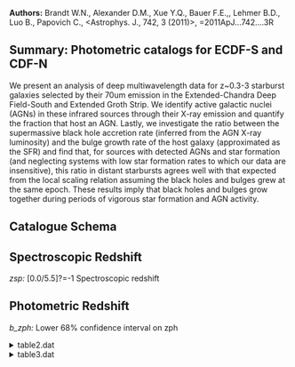 **Authors:** Brandt W.N., Alexander D.M., Xue Y.Q., Bauer F.E.,, Lehmer B.D., Luo B., Papovich C., <Astrophys. J., 742, 3 (2011)>, =2011ApJ...742....3R

## Summary: Photometric catalogs for ECDF-S and CDF-N 

We present an analysis of deep multiwavelength data for z~0.3-3 starburst galaxies selected by their 70um emission in the Extended-Chandra Deep Field-South and Extended Groth Strip. We identify active galactic nuclei (AGNs) in these infrared sources through their X-ray emission and quantify the fraction that host an AGN. Lastly, we investigate the ratio between the supermassive black hole accretion rate (inferred from the AGN X-ray luminosity) and the bulge growth rate of the host galaxy (approximated as the SFR) and find that, for sources with detected AGNs and star formation (and neglecting systems with low star formation rates to which our data are insensitive), this ratio in distant starbursts agrees well with that expected from the local scaling relation assuming the black holes and bulges grew at the same epoch. These results imply that black holes and bulges grow together during periods of vigorous star formation and AGN activity.

## Catalogue Schema


## Spectroscopic Redshift 
 
*zsp:* [0.0/5.5]?=-1 Spectroscopic redshift 
 

## Photometric Redshift 
 
*b_zph:* Lower 68% confidence interval on zph 
 
<details>
<summary>table2.dat</summary>

| Bytes   | Format   | Units      | Label     | Explanations                                                  |
|:--------|:---------|:-----------|:----------|:--------------------------------------------------------------|
| 1- 10   | F10.7    | deg        | RAdeg     | [52.80/53.42] Right Ascension J2000)                          |
| 12- 22  | F11.7    | deg        | DEdeg     | [-28.07/-27.52] Declination (J2000)                           |
| 24- 32  | F9.7     | ---        | zph       | [0/6.3] Photometric redshift                                  |
| 34- 42  | F9.7     | ---        | b_zph     | Lower 68% confidence interval on zphot                        |
| 44- 52  | F9.7     | ---        | B_zph     | Upper 68% confidence interval on zphot                        |
| 54- 62  | F9.7     | ---        | lz95      | Lower 95% confidence interval on zphot                        |
| 64- 72  | F9.7     | ---        | uz95      | Upper 95% confidence interval on zphot                        |
| 74- 80  | F7.4     | ---        | zsp       | [0.0034/5.828]?=-1 Spectroscopic redshift                     |
| 82- 83  | I2       | ---        | r_zsp     | ?=-1 Reference for zsp (1)                                    |
| 85- 90  | A6       | ---        | T         | Type of best-fit template (Galaxy, Hybrid, Star               |
| 92- 96  | I5       | ---        | X-ID      | ?=-1 Associated 2Ms CDF-S or 250ks                            |
| 98      | I1       | ---        | G-ID      | [0/1] Source inside GOODS-S region? (1=yes)                   |
| 100-107 | F8.4     | mag        | FUV       | ?=-99 GALEX FUV band AB magnitude (153nm) [DR4]               |
| 109-116 | F8.4     | mag        | e_FUV     | ?=-99 Uncertainty in FUV                                      |
| 118-125 | F8.4     | mag        | NUV       | ?=-99 GALEX NUV band AB magnitude (231nm) [DR4]               |
| 127-134 | F8.4     | mag        | e_NUV     | ?=-99 Uncertainty in NUV                                      |
| 136-146 | F11.7    | mag        | UMYC      | ?=-99 MUSYC U band AB magnitude (3)                           |
| 148-155 | F8.4     | mag        | e_UMYC    | ?=-99 Uncertainty in UMYC                                     |
| 157-164 | F8.4     | mag        | BMYC      | ?=-99 MUSYC B band AB magnitude (3)                           |
| 166-173 | F8.4     | mag        | e_BMYC    | ?=-99 Uncertainty in BMYC                                     |
| 175-182 | F8.4     | mag        | VMYC      | ?=-99 MUSYC V band AB magnitude (3)                           |
| 184-191 | F8.4     | mag        | e_VMYC    | ?=-99 Uncertainty in VMYC                                     |
| 193-200 | F8.4     | mag        | RMYC      | ?=-99 MUSYC R band AB magnitude (3)                           |
| 202-209 | F8.4     | mag        | e_RMYC    | ?=-99 Uncertainty in RMYC                                     |
| 211-218 | F8.4     | mag        | IMYC      | ?=-99 MUSYC I band AB magnitude (3)                           |
| 220-227 | F8.4     | mag        | e_IMYC    | ?=-99 Uncertainty in IMYC                                     |
| 229-236 | F8.4     | mag        | O3MYC     | ?=-99 MUSYC O3 (501nm) band AB magnitude (3)                  |
| 238-245 | F8.4     | mag        | e_O3MYC   | ?=-99 Uncertainty in O3MYC                                    |
| 247-254 | F8.4     | mag        | ZMYC      | ?=-99 MUSYC Z band AB magnitude (3)                           |
| 256-263 | F8.4     | mag        | e_ZMYC    | ?=-99 Uncertainty in ZMYC                                     |
| 265-272 | F8.4     | mag        | JMYC      | ?=-99 MUSYC J band AB magnitude (3)                           |
| 274-281 | F8.4     | mag        | e_JMYC    | ?=-99 Uncertainty in JMYC                                     |
| 283-290 | F8.4     | mag        | KMYC      | ?=-99 MUSYC K band AB magnitude (3)                           |
| 292-299 | F8.4     | mag        | e_KMYC    | ?=-99 Uncertainty in KMYC                                     |
| 301-308 | F8.4     | mag        | UMIC      | ?=-99 MUSIC U band AB magnitude (5)                           |
| 310-317 | F8.4     | mag        | e_UMIC    | ?=-99 Uncertainty in UMIC                                     |
| 319-325 | F7.3     | mag        | U35MIC    | ?=-99 MUSIC U_35_ band AB magnitude (359nm) (5)               |
| 327-334 | F8.4     | mag        | e_U35MIC  | ?=-99 Uncertainty in U35MIC                                   |
| 336-342 | F7.3     | mag        | U38MIC    | ?=-99 MUSIC U_38_ band AB magnitude (368nm) (5)               |
| 344-351 | F8.4     | mag        | e_U38MIC  | ?=-99 Uncertainty in U38MIC                                   |
| 353-359 | F7.3     | mag        | F435W     | ?=-99 HST/WFPC2 F435W band AB magnitude                       |
| 361-368 | F8.4     | mag        | e_F435W   | ?=-99 Uncertainty in F435W                                    |
| 370-376 | F7.3     | mag        | F606W     | ?=-99 HST/WFPC2 F606W band AB magnitude                       |
| 378-385 | F8.4     | mag        | e_F606W   | ?=-99 Uncertainty in F606W                                    |
| 387-393 | F7.3     | mag        | F775W     | ?=-99 HST/WFPC2 F775W band AB magnitude                       |
| 395-402 | F8.4     | mag        | e_F775W   | ?=-99 Uncertainty in F775W                                    |
| 404-410 | F7.3     | mag        | F850LP    | ?=-99 HST/WFPC2 F850LP band AB magnitude                      |
| 412-419 | F8.4     | mag        | e_F850LP  | ?=-99 Uncertainty in F850LP                                   |
| 421-427 | F7.3     | mag        | JMIC      | ?=-99 MUSIC J band AB magnitude (5)                           |
| 429-436 | F8.4     | mag        | e_JMIC    | ?=-99 Uncertainty in JMIC                                     |
| 438-444 | F7.3     | mag        | HMIC      | ?=-99 MUSIC H band AB magnitude (5)                           |
| 446-453 | F8.4     | mag        | e_HMIC    | ?=-99 Uncertainty in HMIC                                     |
| 455-461 | F7.3     | mag        | KMIC      | ?=-99 MUSIC K band AB magnitude (5)                           |
| 463-470 | F8.4     | mag        | e_KMIC    | ?=-99 Uncertainty in KMIC                                     |
| 472-479 | F8.4     | mag        | UC17      | ?=-99 COMBO-17 U band AB magnitude (4)                        |
| 481-488 | F8.4     | mag        | e_UC17    | ?=-99 Uncertainty in UC17                                     |
| 490-497 | F8.4     | mag        | BC17      | ?=-99 COMBO-17 B band AB magnitude (4)                        |
| 499-506 | F8.4     | mag        | e_BC17    | ?=-99 Uncertainty in BC17                                     |
| 508-515 | F8.4     | mag        | VC17      | ?=-99 COMBO-17 V band AB magnitude (4)                        |
| 517-524 | F8.4     | mag        | e_VC17    | ?=-99 Uncertainty in VC17                                     |
| 526-533 | F8.4     | mag        | RC17      | ?=-99 COMBO-17 R band AB magnitude (4)                        |
| 535-542 | F8.4     | mag        | e_RC17    | ?=-99 Uncertainty in RC17                                     |
| 544-551 | F8.4     | mag        | IC17      | ?=-99 COMBO-17 I band AB magnitude (4)                        |
| 553-560 | F8.4     | mag        | e_IC17    | ?=-99 Uncertainty in IC17                                     |
| 562-569 | F8.4     | mag        | 420C17    | ?=-99 COMBO-17 filter 420nm AB magnitude (4)                  |
| 571-578 | F8.4     | mag        | e_420C17  | ?=-99 Uncertainty in 420C17                                   |
| 580-587 | F8.4     | mag        | 464C17    | ?=-99 COMBO-17 filter 464nm AB magnitude (4)                  |
| 589-596 | F8.4     | mag        | e_464C17  | ?=-99 Uncertainty in 464C17                                   |
| 598-605 | F8.4     | mag        | 485C17    | ?=-99 COMBO-17 filter 485nm AB magnitude (4)                  |
| 607-614 | F8.4     | mag        | e_485C17  | ?=-99 Uncertainty in 485C17                                   |
| 616-623 | F8.4     | mag        | 518C17    | ?=-99 COMBO-17 filter 518nm AB magnitude (4)                  |
| 625-632 | F8.4     | mag        | e_518C17  | ?=-99 Uncertainty in 518C17                                   |
| 634-641 | F8.4     | mag        | 571C17    | ?=-99 COMBO-17 filter 571nm AB magnitude (4)                  |
| 643-650 | F8.4     | mag        | e_571C17  | ?=-99 Uncertainty in 571C17                                   |
| 652-659 | F8.4     | mag        | 604C17    | ?=-99 COMBO-17 filter 604nm AB magnitude (4)                  |
| 661-668 | F8.4     | mag        | e_604C17  | ?=-99 Uncertainty in 604C17                                   |
| 670-677 | F8.4     | mag        | 646C17    | ?=-99 COMBO-17 filter 646nm AB magnitude (4)                  |
| 679-686 | F8.4     | mag        | e_646C17  | ?=-99 Uncertainty in 646C17                                   |
| 688-695 | F8.4     | mag        | 696C17    | ?=-99 COMBO-17 filter 696nm AB magnitude (4)                  |
| 697-704 | F8.4     | mag        | e_696C17  | ?=-99 Uncertainty in 696C17                                   |
| 706-713 | F8.4     | mag        | 753C17    | ?=-99 COMBO-17 filter 753nm AB magnitude (4)                  |
| 715-722 | F8.4     | mag        | e_753C17  | ?=-99 Uncertainty in 753C17                                   |
| 724-731 | F8.4     | mag        | 815C17    | ?=-99 COMBO-17 filter 815nm AB magnitude (4)                  |
| 733-740 | F8.4     | mag        | e_815C17  | ?=-99 Uncertainty in 815C17                                   |
| 742-749 | F8.4     | mag        | 855C17    | ?=-99 COMBO-17 filter 855nm AB magnitude (4)                  |
| 751-758 | F8.4     | mag        | e_855C17  | ?=-99 Uncertainty in 855C17                                   |
| 760-767 | F8.4     | mag        | 915C17    | ?=-99 COMBO-17 filter 915nm AB magnitude (4)                  |
| 769-776 | F8.4     | mag        | e_915C17  | ?=-99 Uncertainty in 915C17                                   |
| 778-785 | F8.4     | mag        | [3.6]     | ?=-99 Spitzer/IRAC 3.6um band AB magnitude (6)                |
| 787-794 | F8.4     | mag        | e_[3.6]   | ?=-99 Uncertainty in [3.6]                                    |
| 796-803 | F8.4     | mag        | [4.5]     | ?=-99 Spitzer/IRAC 4.5um band AB magnitude (6)                |
| 805-812 | F8.4     | mag        | e_[4.5]   | ?=-99 Uncertainty in [4.5]                                    |
| 814-821 | F8.4     | mag        | [5.8]     | ?=-99 Spitzer/IRAC 5.8um band AB magnitude (6)                |
| 823-830 | F8.4     | mag        | e_[5.8]   | ?=-99 Uncertainty in [5.8]                                    |
| 832-839 | F8.4     | mag        | [8.0]     | ?=-99 Spitzer/IRAC 8.0um band AB magnitude (6)                |
| 841-848 | F8.4     | mag        | e_[8.0]   | ?=-99 Uncertainty in [8.0]                                    |
| 1       | =        | Vanzella   | et        | al. 2008, Cat. J/A+A/478/83;                                  |
| 2       | =        | Le         | Fevre     | et al. 2004, Cat. J/A+A/428/1043;                             |
| 3       | =        | Szokoly    | et        | al. 2004, Cat. J/ApJS/155/271;                                |
| 4       | =        | Croom      | et        | al. 2001, Cat. J/MNRAS/328/150;                               |
| 5       | =        | Dickinson  | et        | al. 2004, Cat. J/ApJ/600/L99;                                 |
| 6       | =        | van        | der       | Wel et al. 2004ApJ...601L...5V;                               |
| 7       | =        | Bunker     | et        | al. 2003MNRAS.342L..47B;                                      |
| 8       | =        | Stanway    | et        | al. 2004ApJ...607..704S;                                      |
| 9       | =        | Mignoli    | et        | al. 2005, Cat. J/A+A/437/883;                                 |
| 10      | =        | Silverman, | Mainieri, | et al., in preparation;                                       |
| 11      | =        | Cristiani  | et        | al. 2000A&A...359..489C;                                      |
| 12      | =        | Strolger   | et        | al. 2004, Cat. J/ApJ/613/200;                                 |
| 13      | =        | Ravikumar  | et        | al. 2007, Cat. J/A+A/465/1099;                                |
| 14      | =        | Stanway    | et        | al. 2004ApJ...607..704S;                                      |
| 15      | =        | Treister   | et        | al. 2009, Cat. J/ApJ/693/1713;                                |
| 16      | =        | Popesso    | et        | al. 2009A&A...494..443P (VIMOS VLT low-resolution survey);    |
| 17      | =        | Popesso    | et        | al. 2009A&A...494..443P (VIMOS VLT medium-resolution survey); |
| 18      | =        | Grazian    | et        | al. 2006, Cat. J/A+A/449/951;                                 |
| 19      | =        | Zheng      | et        | al. 2004, Cat. J/ApJS/155/73.                                 |
| 1003    | to       | -1033      | numbers   | and                                                           |
| 17      | optical  | catalog    | (Wolf     | et al. 2004, Cat. II/253;                                     |

**Note**: Spectroscopic reference as follows:
   1 = Vanzella et al. 2008, Cat. J/A+A/478/83;
   2 = Le Fevre et al. 2004, Cat. J/A+A/428/1043;
   3 = Szokoly et al. 2004, Cat. J/ApJS/155/271;
   4 = Croom et al. 2001, Cat. J/MNRAS/328/150;
   5 = Dickinson et al. 2004, Cat. J/ApJ/600/L99;
   6 = van der Wel et al. 2004ApJ...601L...5V;
   7 = Bunker et al. 2003MNRAS.342L..47B;
   8 = Stanway et al. 2004ApJ...607..704S;
   9 = Mignoli et al. 2005, Cat. J/A+A/437/883;
  10 = Silverman, Mainieri, et al., in preparation;
  11 = Cristiani et al. 2000A&A...359..489C;
  12 = Strolger et al. 2004, Cat. J/ApJ/613/200;
  13 = Ravikumar et al. 2007, Cat. J/A+A/465/1099;
  14 = Stanway et al. 2004ApJ...607..704S;
  15 = Treister et al. 2009, Cat. J/ApJ/693/1713;
  16 = Popesso et al. 2009A&A...494..443P (VIMOS VLT low-resolution survey);
  17 = Popesso et al. 2009A&A...494..443P (VIMOS VLT medium-resolution survey);
  18 = Grazian et al. 2006, Cat. J/A+A/449/951;
  19 = Zheng et al. 2004, Cat. J/ApJS/155/73.
Note (2): ID of the associated X-ray source (if any) from the 2Ms CDF-S catalog
          of Luo et al. (2008, Cat. J/ApJS/179/19, <[LBB2008] NNN> in Simbad) or
          the 250ks E-CDF-S catalog of Lehmer et al. (2005, Cat. J/ApJS/161/21,
          <[LBA2005] SNN> in Simbad (S1-S33) for -1003 to -1033 numbers and
          <[LBA2005] NNN> in Simbad) for other negative numbers.
Note (3): From the MUSYC BVR-detected optical catalog (Gawiser et al.
          2006, Cat. J/ApJS/162/1) and the MUSYC near-infrared catalog (Taylor
          et al. 2009, Cat. J/ApJS/183/295)
Note (4): From the COMBO-17 optical catalog (Wolf et al. 2004, Cat. II/253;
          2008A&A...492..933W)
Note (5): From the MUSIC catalog (Grazian et al. 2006, Cat. J/A+A/449/951)
Note (6): From the SIMPLE Spitzer IRAC catalog (Damen et al.
          2009ApJ...690..937D)

</details>

<details>
<summary>table3.dat</summary>

| Bytes   | Format   | Units    | Label    | Explanations                                    |
|:--------|:---------|:---------|:---------|:------------------------------------------------|
| 1- 11   | F11.7    | deg      | RAdeg    | [188.740/189.692] Right Ascension (J2000)       |
| 13- 22  | F10.7    | deg      | DEdeg    | [61.963/62.410] Declination (J2000)             |
| 24- 30  | F7.5     | ---      | zph      | [0/6.04918] Photometric redshift                |
| 32- 38  | F7.5     | ---      | b_zph    | Lower 68% confidence interval on zph            |
| 40- 46  | F7.5     | ---      | B_zph    | Upper 68% confidence interval on zph            |
| 48- 54  | F7.5     | ---      | lz95     | Lower 95% confidence interval on zph            |
| 56- 62  | F7.5     | ---      | uz95     | Upper 95% confidence interval on zph            |
| 64- 71  | F8.5     | ---      | zsp      | [0.0/5.5]?=-1 Spectroscopic redshift            |
| 73- 74  | I2       | ---      | r_zsp    | [1/7]?=-1 Reference for zsp (1)                 |
| 76      | I1       | ---      | T        | [0/4] Type of best-fit template (4=WD, 3=star,  |
| 78- 80  | I3       | ---      | X-ID     | [1/582]?=-1 In 2Ms CDF-N X-ray source catalog?  |
| 82      | I1       | ---      | G-ID     | [0/1] Source inside GOODS-N region? (1=yes)     |
| 84- 94  | F11.7    | mag      | Umag     | ?=-99 U band AB magnitude (2)                   |
| 96-106  | F11.7    | mag      | e_Umag   | ?=-99 Uncertainty in Umag                       |
| 108-118 | F11.7    | mag      | Bmag     | ?=-99 B band AB magnitude (2)                   |
| 120-130 | F11.7    | mag      | e_Bmag   | ?=-99 Uncertainty in Bmag                       |
| 132-142 | F11.7    | mag      | Vmag     | ?=-99 V band AB magnitude (2)                   |
| 144-154 | F11.7    | mag      | e_Vmag   | ?=-99 Uncertainty in Vmag                       |
| 156-166 | F11.7    | mag      | Rmag     | ?=-99 R band AB magnitude (2)                   |
| 168-178 | F11.7    | mag      | e_Rmag   | ?=-99 Uncertainty in Rmag                       |
| 180-190 | F11.7    | mag      | Imag     | ?=-99 I band AB magnitude (2)                   |
| 192-202 | F11.7    | mag      | e_Imag   | ?=-99 Uncertainty in Imag                       |
| 204-214 | F11.7    | mag      | Zmag     | ?=-99 Z band AB magnitude (2)                   |
| 216-226 | F11.7    | mag      | e_Zmag   | ?=-99 Uncertainty in Zmag                       |
| 228-238 | F11.7    | mag      | HKmag    | ?=-99 HK band AB magnitude (2)                  |
| 240-250 | F11.7    | mag      | e_HKmag  | ?=-99 Uncertainty in HKmag                      |
| 252-262 | F11.7    | mag      | [3.6]    | ?=-99 Spitzer/IRAC 3.6um band AB magnitude (2)  |
| 264-274 | F11.7    | mag      | e_[3.6]  | ?=-99 Uncertainty in [3.6]                      |
| 276-286 | F11.7    | mag      | [4.5]    | ?=-99 Spitzer/IRAC 4.5um band AB magnitude (2)  |
| 288-298 | F11.7    | mag      | e_[4.5]  | ?=-99 Uncertainty in [4.5]                      |
| 300-310 | F11.7    | mag      | [5.8]    | ?=-99 Spitzer/IRAC 5.8um band AB magnitude (2)  |
| 312-322 | F11.7    | mag      | e_[5.8]  | ?=-99 Uncertainty in [5.8]                      |
| 324-334 | F11.7    | mag      | [8.0]    | ?=-99 Spitzer/IRAC 8.0um band AB magnitude (2)  |
| 336-346 | F11.7    | mag      | e_[8.0]  | ?=-99 Uncertainty in [8.0]                      |
| 348-358 | F11.7    | mag      | F435W    | ?=-99 HST/WFPC2 F435W band mag (2)              |
| 360-370 | F11.7    | mag      | e_F435W  | ?=-99 Uncertainty in F435W                      |
| 372-382 | F11.7    | mag      | F606W    | ?=-99 HST/WFPC2 F606W band AB magnitude (2)     |
| 384-394 | F11.7    | mag      | e_F606W  | ?=-99 Uncertainty in F606W                      |
| 396-406 | F11.7    | mag      | F775W    | ?=-99 HST/WFPC2 F775W band mag (2)              |
| 408-418 | F11.7    | mag      | e_F775W  | ?=-99 Uncertainty in F775W                      |
| 420-430 | F11.7    | mag      | F850LP   | ?=-99 HST/WFPC2 F850LP band AB magnitude (2)    |
| 432-442 | F11.7    | mag      | e_F850LP | ?=-99 Uncertainty in F850LP                     |
| 444-454 | F11.7    | mag      | NUV      | ?=-99 GALEX NUV band AB magnitude (231nm) [DR4] |
| 456-466 | F11.7    | mag      | e_NUV    | ?=-99 Uncertainty in NUV                        |
| 468-478 | F11.7    | mag      | FUV      | ?=-99 GALEX FUV band AB magnitude (153nm) [DR4] |
| 480-490 | F11.7    | mag      | e_FUV    | ?=-99 Uncertainty in FUV                        |
| 492-502 | F11.7    | mag      | Kmag     | ?=-99 Ks band AB magnitude (3)                  |
| 1       | =        | Barger   | et       | al. (2008, Cat. J/ApJ/689/687);                 |
| 2       | =        | Cowie    | et       | al. (2004, Cat. J/AJ/127/3137);                 |
| 3       | =        | Wirth    | et       | al. (2004, Cat. J/AJ/127/3121);                 |
| 4       | =        | Reddy    | et       | al. (2006, Cat. J/ApJ/653/1004);                |
| 5       | =        | Barger   | et       | al. (2003, Cat. J/AJ/126/632);                  |
| 6       | =        | Trouille | et       | al. (2008, Cat. J/ApJS/179/1);                  |
| 7       | =        | Chapman  | et       | al. (2005, Cat. J/ApJ/622/772).                 |

**Note**: Reference as follows:
   1 = Barger et al. (2008, Cat. J/ApJ/689/687);
   2 = Cowie et al. (2004, Cat. J/AJ/127/3137);
   3 = Wirth et al. (2004, Cat. J/AJ/127/3121);
   4 = Reddy et al. (2006, Cat. J/ApJ/653/1004);
   5 = Barger et al. (2003, Cat. J/AJ/126/632);
   6 = Trouille et al. (2008, Cat. J/ApJS/179/1);
   7 = Chapman et al. (2005, Cat. J/ApJ/622/772).
Note (2): From the GOODS-N HST ACS and Spitzer IRAC photometric catalogs
     (Dickinson et al. 2003mglh.conf..324D) and the CDF-N Spitzer IRAC
     catalog derived from unpublished IRAC archival data.
Note (3): From the the ACS GOODS-N region Ks (<24.5) catalog (Barger et al.
     2008, Cat. J/ApJ/689/687).

</details>
